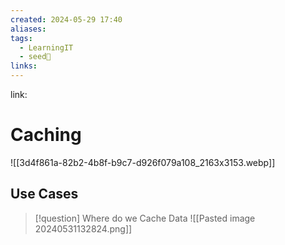 ```yaml
---
created: 2024-05-29 17:40
aliases: 
tags:
  - LearningIT
  - seed🌱
links:
---
```


link:

# Caching

![[3d4f861a-82b2-4b8f-b9c7-d926f079a108_2163x3153.webp]]

## Use Cases


> [!question] Where do we Cache Data
> ![[Pasted image 20240531132824.png]]
